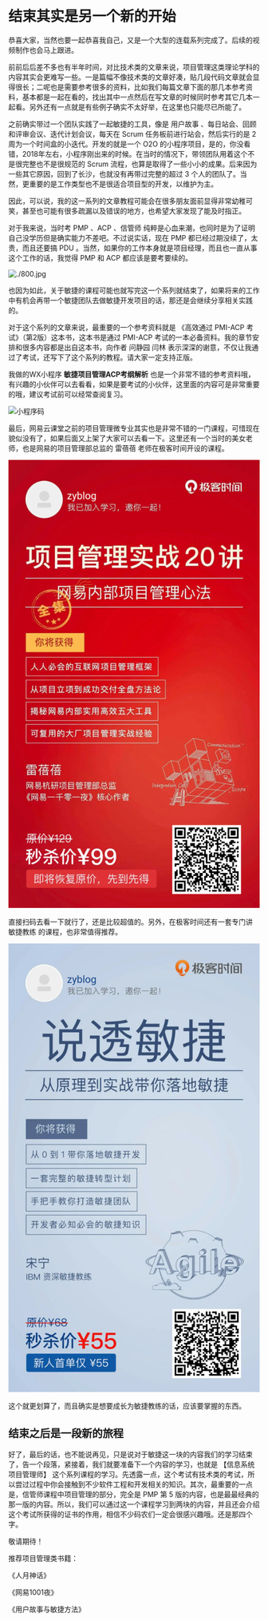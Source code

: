 # 结束其实是另一个新的开始

恭喜大家，当然也要一起恭喜我自己，又是一个大型的连载系列完成了。后续的视频制作也会马上跟进。

前前后后差不多也有半年时间，对比技术类的文章来说，项目管理这类理论学科的内容其实会更难写一些。一是篇幅不像技术类的文章好凑，贴几段代码文章就会显得很长；二呢也是需要参考很多的资料，比如我们每篇文章下面的那几本参考资料，基本都是一起在看的，找出其中一点然后在写文章的时候同时参考其它几本一起看。另外还有一点就是有些例子确实不太好举，在这里也只能尽已所能了。

之前确实带过一个团队实践了一起敏捷的工具，像是 用户故事 、每日站会、回顾和评审会议、迭代计划会议，每天在 Scrum 任务板前进行站会，然后实行的是 2 周为一个时间盒的小迭代。开发的就是一个 O2O 的小程序项目，是的，你没看错，2018年左右，小程序刚出来的时候。在当时的情况下，带领团队用着这个不是很完整也不是很规范的 Scrum 流程，也算是取得了一些小小的成果。后来因为一些其它原因，回到了长沙，也就没有再带过完整的超过 3 个人的团队了。当然，更重要的是工作类型也不是很适合项目型的开发，以维护为主。

因此，可以说，我的这一系列的文章教程可能会在很多朋友面前显得非常幼稚可笑，甚至也可能有很多疏漏以及错误的地方，也希望大家发现了能及时指正。

对于我来说，当时考 PMP 、ACP 、信管师 纯粹是心血来潮，也同时是为了证明自己没学历但是确实能力不差吧。不过说实话，现在 PMP 都已经过期没续了，太贵，而且还要搞 PDU 。当然，如果你的工作本身就是项目经理，而且也一直从事这个工作的话，我觉得 PMP 和 ACP 都应该是要考要续的。

![./800.jpg](./800.jpg)

也因为如此，关于敏捷的课程可能也就写完这一个系列就结束了，如果将来的工作中有机会再带一个敏捷团队去做敏捷开发项目的话，那还是会继续分享相关实践的。

对于这个系列的文章来说，最重要的一个参考资料就是 《高效通过 PMI-ACP 考试》（第2版）这本书，这本书是通过 PMI-ACP 考试的一本必备资料。我的章节安排和很多内容都是出自这本书，向作者 问静园 闫林 表示深深的谢意，不仅让我通过了考试，还写下了这个系列的教程。请大家一定支持正版。

我做的WX小程序 **敏捷项目管理ACP考纲解析** 也是一个非常不错的参考资料哦，有兴趣的小伙伴可以去看看，如果是要考试的小伙伴，这里面的内容可是非常重要的哦，建议考试前可以经常查阅复习。

![小程序码](小程序码)

最后，网易云课堂之前的项目管理微专业其实也是非常不错的一门课程，可惜现在貌似没有了，如果后面又上架了大家可以去看一下。这里还有一个当时的美女老师，也是网易的项目管理部总监的 雷蓓蓓 老师在极客时间开设的课程。

![./801.jpg](./801.jpg)

直接扫码去看一下就行了，还是比较超值的。另外，在极客时间还有一套专门讲 敏捷教练 的课程，也非常值得推荐。

![./802.jpg](./802.jpg)

这个就更划算了，而且确实是想要成长为敏捷教练的话，应该要掌握的东西。

## 结束之后是一段新的旅程

好了，最后的话，也不能说再见，只是说对于敏捷这一块的内容我们的学习结束了，告一个段落，紧接着，我们就要准备下一个内容的学习，也就是 【信息系统项目管理师】 这个系列课程的学习。先透露一点，这个考试有技术类的考试，所以尝过过程中你会接触到不少软件工程和开发相关的知识。其次，最重要的一点是，信管师课程中项目管理的部分，完全是 PMP 第 5 版的内容，也是最最经典的那一版的内容。所以，我们可以通过这一个课程学习到两块的内容，并且还会介绍这个考试所获得的证书的作用，相信不少码农们一定会很感兴趣哦。还是那四个字。

敬请期待！

推荐项目管理类书籍：

《人月神话》

《网易1001夜》

《用户故事与敏捷方法》

